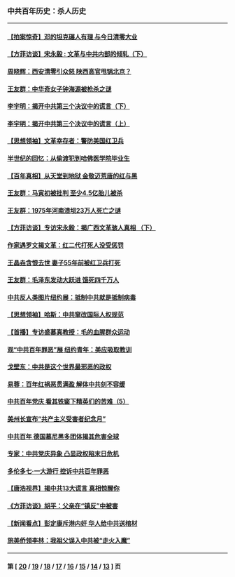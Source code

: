 ### 中共百年历史：杀人历史
---
#### [【拍案惊奇】邓的坦克碾人有理 与今日清零大业](../../pages/nf1176106/n13729574.md?09150430) 
#### [【方菲访谈】宋永毅 : 文革与中共内部的倾轧（下）](../../pages/nf1176106/n13486836.md?09150430) 
#### [周晓辉：西安清零引众怒 陕西高官甩锅北京？](../../pages/nf1176106/n13484627.md?09150430) 
#### [王友群：中华奇女子钟海源被枪杀之谜](../../pages/nf1176106/n13430555.md?09150430) 
#### [李宇明：揭开中共第三个决议中的谎言（下）](../../pages/nf1176106/n13389389.md?09150430) 
#### [李宇明：揭开中共第三个决议中的谎言（上）](../../pages/nf1176106/n13388697.md?09150430) 
#### [【思想领袖】文革幸存者：警防美国红卫兵](../../pages/nf1176106/n13339289.md?09150430) 
#### [半世纪的回忆：从偷渡犯到哈佛医学院毕业生](../../pages/nf1176106/n13345328.md?09150430) 
#### [【百年真相】从天堂到地狱 金敬迈荒唐的红与黑](../../pages/nf1176106/n13336995.md?09150430) 
#### [王友群：马寅初被批判 至少4.5亿胎儿被杀](../../pages/nf1176106/n13260313.md?09150430) 
#### [王友群：1975年河南溃坝23万人死亡之谜](../../pages/nf1176106/n13231576.md?09150430) 
#### [【方菲访谈】专访宋永毅：揭广西文革骇人真相 （下）](../../pages/nf1176106/n13209074.md?09150430) 
#### [作家遇罗文揭文革：红二代打死人没受惩罚](../../pages/nf1176106/n13205254.md?09150430) 
#### [王晶垚含恨去世 妻子55年前被红卫兵打死](../../pages/nf1176106/n13203590.md?09150430) 
#### [王友群：毛泽东发动大跃进 饿死四千万人](../../pages/nf1176106/n13177158.md?09150430) 
#### [中共反人类图片纽约展：抵制中共就是抵制病毒](../../pages/nf1176106/n13115371.md?09150430) 
#### [【思想领袖】哈斯：中共窜改国际人权规范](../../pages/nf1176106/n13053647.md?09150430) 
#### [【首播】专访盛慕真教授：毛的血腥群众运动](../../pages/nf1176106/n13091782.md?09150430) 
#### [观“中共百年罪恶”展 纽约青年：美应吸取教训](../../pages/nf1176106/n13085246.md?09150430) 
#### [戈壁东：中共是这个世界最邪恶的政权](../../pages/nf1176106/n13085641.md?09150430) 
#### [易蓉：百年红祸恶贯满盈 解体中共刻不容缓](../../pages/nf1176106/n13084455.md?09150430) 
#### [中共百年党庆 看其铁窗下精英们的苦难（5）](../../pages/nf1176106/n13076766.md?09150430) 
#### [美州长宣布“共产主义受害者纪念月”](../../pages/nf1176106/n13074024.md?09150430) 
#### [中共百年 德国慕尼黑多团体揭其危害全球](../../pages/nf1176106/n13068873.md?09150430) 
#### [专家：中共党庆异象 凸显政权陷末日危机](../../pages/nf1176106/n13067084.md?09150430) 
#### [多伦多七·一大游行 控诉中共百年罪恶](../../pages/nf1176106/n13062043.md?09150430) 
#### [【唐浩视界】揭中共13大谎言 真相惊醒你](../../pages/nf1176106/n13065208.md?09150430) 
#### [《方菲访谈》胡平：父亲在“镇反”中被害](../../pages/nf1176106/n13064114.md?09150430) 
#### [【新闻看点】彭定康斥港内奸 华人给中共送棺材](../../pages/nf1176106/n13064230.md?09150430) 
#### [旅美侨领李林：我祖父误入中共被“走火入魔”](../../pages/nf1176106/n13062777.md?09150430) 

---
#### 第 [ [20](./20.md?09150430) / [19](./19.md?09150430) / [18](./18.md?09150430) / [17](./17.md?09150430) / [16](./16.md?09150430) / [15](./15.md?09150430) / [14](./14.md?09150430) / [13](./13.md?09150430) ] 页
